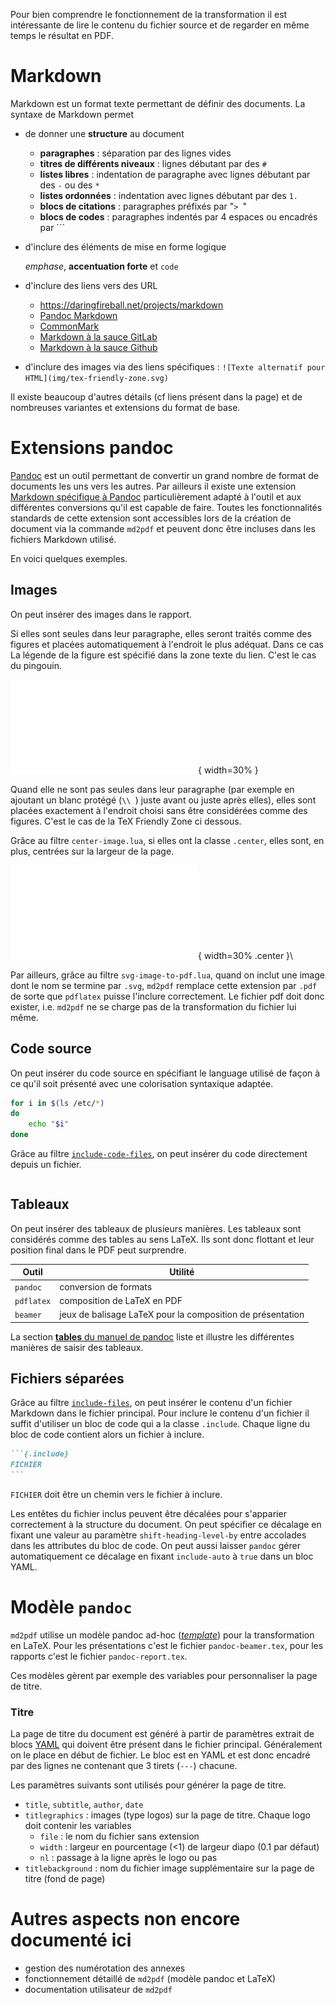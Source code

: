 Pour bien comprendre le fonctionnement de la transformation il est
intéressante de lire le contenu du fichier source et de regarder en même temps
le résultat en PDF.

# Markdown

Markdown est un format texte permettant de définir des documents. La syntaxe de Markdown permet 

- de donner une **structure** au document
    - **paragraphes** : séparation par des lignes vides
    - **titres de différents niveaux** : lignes débutant par des `#`
    - **listes libres** : indentation de paragraphe avec lignes débutant par des `-` ou des `*`
    - **listes ordonnées** : indentation avec lignes débutant par des `1.`
    - **blocs de citations** : paragraphes préfixés par "`> `"
    - **blocs de codes** : paragraphes indentés par 4 espaces ou encadrés par \`\`\`

- d'inclure des éléments de mise en forme logique 

    *emphase*, **accentuation forte** et `code`

- d'inclure des liens vers des URL
    - <https://daringfireball.net/projects/markdown>
    - [Pandoc Markdown](https://pandoc.org/MANUAL.html#pandocs-markdown)
    - [CommonMark](https://commonmark.org)
    - [Markdown à la sauce GitLab](https://gitlab.com/help/user/markdown.md)
    - [Markdown à la sauce Github](https://guides.github.com/features/mastering-markdown)

- d'inclure des images via des liens spécifiques : `![Texte alternatif pour
  HTML](img/tex-friendly-zone.svg)`

Il existe beaucoup d'autres détails (cf liens présent dans la page) et de
nombreuses variantes et extensions du format de base.

# Extensions pandoc

[Pandoc](https://pandoc.org) est un outil permettant de convertir un grand
nombre de format de documents les uns vers les autres. Par ailleurs il existe
une extension [Markdown spécifique à
Pandoc](https://pandoc.org/MANUAL.html#pandocs-markdown) particulièrement
adapté à l'outil et aux différentes conversions qu'il est capable de
faire. Toutes les fonctionnalités standards de cette extension sont
accessibles lors de la création de document via la commande `md2pdf` et
peuvent donc être incluses dans les fichiers Markdown utilisé.

En voici quelques exemples.

## Images

On peut insérer des images dans le rapport. 

Si elles sont seules dans leur paragraphe, elles seront traités comme des
figures et placées automatiquement à l'endroit le plus adéquat. Dans ce cas La
légende de la figure est spécifié dans la zone texte du lien. C'est le cas du
pingouin.

![Un joli pingouin](img/tux.pdf){ width=30% }

Quand elle ne sont pas seules dans leur paragraphe (par exemple en
ajoutant un blanc protégé (`\\ `) juste avant ou juste après elles),
elles sont placées exactement à l'endroit choisi sans être considérées
comme des figures. C'est le cas de la TeX Friendly Zone ci dessous.

Grâce au filtre `center-image.lua`, si elles ont la classe `.center`,
elles sont, en plus, centrées sur la largeur de la page.

![TeX Friendly Zone](img/tex-friendly-zone.pdf){ width=30% .center }\ 

Par ailleurs, grâce au filtre `svg-image-to-pdf.lua`, quand on inclut
une image dont le nom se termine par `.svg`, `md2pdf` remplace cette
extension par `.pdf` de sorte que `pdflatex` puisse l'inclure
correctement. Le fichier pdf doit donc exister, i.e. `md2pdf` ne se
charge pas de la transformation du fichier lui même.


## Code source

On peut insérer du code source en spécifiant le language utilisé de
façon à ce qu'il soit présenté avec une colorisation syntaxique
adaptée.

```sh
for i in $(ls /etc/*)
do
    echo "$i"
done
```

Grâce au filtre
[`include-code-files`](https://github.com/pandoc/lua-filters/tree/master/include-code-files),
on peut insérer du code directement depuis un fichier.

``` {include="code-bash" .bash .numberLines}
```

## Tableaux

On peut insérer des tableaux de plusieurs manières. Les tableaux sont
considérés comme des tables au sens LaTeX. Ils sont donc flottant et leur
position final dans le PDF peut surprendre.

| **Outil**  | **Utilité**                                                 |
|------------|-------------------------------------------------------------|
| `pandoc`   | conversion de formats                                       |
| `pdflatex` | composition de LaTeX en PDF                                 |
| `beamer`   | jeux de balisage LaTeX pour la composition de présentation  |

La section [**tables** du manuel de
pandoc](https://pandoc.org/MANUAL.html#tables) liste et illustre les
différentes manières de saisir des tableaux.


## Fichiers séparées

Grâce au filtre
[`include-files`](https://github.com/pandoc/lua-filters/tree/master/include-files),
on peut insérer le contenu d'un fichier Markdown dans le fichier
principal. Pour inclure le contenu d'un fichier il suffit d'utiliser
un bloc de code qui a la classe `.include`. Chaque ligne du bloc de
code contient alors un fichier à inclure.

~~~markdown
```{.include}
FICHIER
```
~~~

`FICHIER` doit être un chemin vers le fichier à inclure.

Les entêtes du fichier inclus peuvent être décalées pour s'apparier
correctement à la structure du document. On peut spécifier ce décalage
en fixant une valeur au paramètre `shift-heading-level-by` entre
accolades dans les attributes du bloc de code. On peut aussi laisser
`pandoc` gérer automatiquement ce décalage en fixant `include-auto` à
`true` dans un bloc YAML.

# Modèle `pandoc`

`md2pdf` utilise un modèle pandoc ad-hoc
([*template*](https://pandoc.org/MANUAL.html#templates)) pour la
transformation en LaTeX. Pour les présentations c'est le fichier
`pandoc-beamer.tex`, pour les rapports c'est le fichier
`pandoc-report.tex`.

Ces modèles gèrent par exemple des variables pour personnaliser la
page de titre.

### Titre

La page de titre du document est généré à partir de paramètres extrait
de blocs [YAML](https://yaml.org) qui doivent être présent dans le
fichier principal. Généralement on le place en début de fichier. Le
bloc est en YAML et est donc encadré par des lignes ne contenant que 3
tirets (`---`) chacune.

Les paramètres suivants sont utilisés pour générer la page de titre.

- `title`, `subtitle`, `author`, `date`
- `titlegraphics` : images (type logos) sur la page de titre. Chaque
  logo doit contenir les variables
    - `file` : le nom du fichier sans extension
    - `width` : largeur en pourcentage (<1) de largeur diapo (0.1 par défaut)
    - `nl` : passage à la ligne après le logo ou pas
- `titlebackground` : nom du fichier image supplémentaire sur la page
  de titre (fond de page)


# Autres aspects non encore documenté ici

- gestion des numérotation des annexes
- fonctionnement détaillé de `md2pdf` (modèle pandoc et LaTeX)
- documentation utilisateur de `md2pdf`

